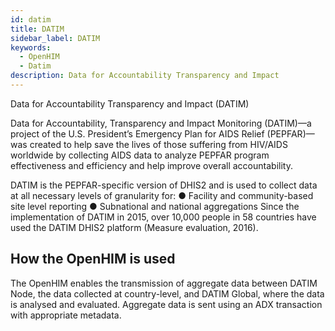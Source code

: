 ```yaml
---
id: datim
title: DATIM
sidebar_label: DATIM
keywords:
  - OpenHIM
  - Datim
description: Data for Accountability Transparency and Impact
---
```


Data for Accountability Transparency and Impact (DATIM)

Data for Accountability, Transparency and Impact Monitoring (DATIM)—a project of the U.S. President’s Emergency Plan for AIDS Relief 
(PEPFAR)—was created to help save the lives of those suffering from HIV/AIDS worldwide by collecting AIDS data to analyze PEPFAR 
program effectiveness and efficiency and help improve overall accountability.

DATIM is the PEPFAR-specific version of DHIS2 and is used to collect data at all necessary levels of granularity for:
●	Facility and community-based site level reporting
●	Subnational and national aggregations
Since the implementation of DATIM in 2015, over 10,000 people in 58 countries have used the DATIM DHIS2 platform (Measure evaluation, 2016).

## How the OpenHIM is used

The OpenHIM enables the transmission of aggregate data between DATIM Node, the data collected at country-level, and DATIM Global, where 
the data is analysed and evaluated. Aggregate data is sent using an ADX transaction with appropriate metadata.  
